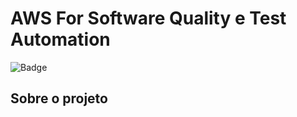 # AWS For Software Quality e Test Automation
![Badge](https://img.shields.io/static/v1?label=react&message=framework&color=blue&style=for-the-badge&logo=DONE)

## Sobre o projeto


